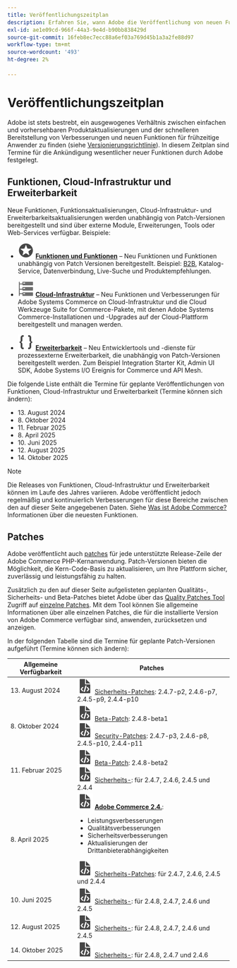 ```yaml
---
title: Veröffentlichungszeitplan
description: Erfahren Sie, wann Adobe die Veröffentlichung von neuen Funktionen für Adobe Commerce anzukündigen plant.
exl-id: ae1e09cd-966f-44a3-9e4d-b90bb838429d
source-git-commit: 16feb8ec7ecc88a6ef03a769d45b1a3a2fe88d97
workflow-type: tm+mt
source-wordcount: '493'
ht-degree: 2%

---
```



# Veröffentlichungszeitplan

Adobe ist stets bestrebt, ein ausgewogenes Verhältnis zwischen einfachen und vorhersehbaren Produktaktualisierungen und der schnelleren Bereitstellung von Verbesserungen und neuen Funktionen für frühzeitige Anwender zu finden (siehe [Versionierungsrichtlinie](versioning-policy.md)). In diesem Zeitplan sind Termine für die Ankündigung wesentlicher neuer Funktionen durch Adobe festgelegt.

## Funktionen, Cloud-Infrastruktur und Erweiterbarkeit

Neue Funktionen, Funktionsaktualisierungen, Cloud-Infrastruktur- und Erweiterbarkeitsaktualisierungen werden unabhängig von Patch-Versionen bereitgestellt und sind über externe Module, Erweiterungen, Tools oder Web-Services verfügbar. Beispiele:

- ![Funktionssymbol](../assets/icons/feature.svg) [**Funktionen und Funktionen**](https://experienceleague.adobe.com/de/docs/commerce/user-guides/release-information/release-notes-all) – Neu Funktionen und Funktionen unabhängig von Patch Versionen bereitgestellt. Beispiel: [B2B](https://experienceleague.adobe.com/de/docs/commerce-admin/b2b/release-notes), Katalog-Service, Datenverbindung, Live-Suche und Produktempfehlungen.

- ![Infrastruktursymbol](../assets/icons/servers.svg) [**Cloud-Infrastruktur**](https://experienceleague.adobe.com/de/docs/commerce-cloud-service/user-guide/release-notes/cloud-tools-suite) – Neu Funktionen und Verbesserungen für Adobe Systems Commerce on Cloud-Infrastruktur und die Cloud Werkzeuge Suite for Commerce-Pakete, mit denen Adobe Systems Commerce-Installationen und -Upgrades auf der Cloud-Plattform bereitgestellt und managen werden.

- ![Erweiterbarkeitssymbol](../assets/icons/brackets.svg) [**Erweiterbarkeit**](https://developer.adobe.com/commerce/extensibility/) – Neu Entwicklertools und -dienste für prozessexterne Erweiterbarkeit, die unabhängig von Patch-Versionen bereitgestellt werden. Zum Beispiel Integration Starter Kit, Admin UI SDK, Adobe Systems I/O Ereignis for Commerce und API Mesh.

Die folgende Liste enthält die Termine für geplante Veröffentlichungen von Funktionen, Cloud-Infrastruktur und Erweiterbarkeit (Termine können sich ändern):

- &#x200B;13. August 2024
- &#x200B;8. Oktober 2024
- &#x200B;11. Februar 2025
- &#x200B;8. April 2025
- &#x200B;10. Juni 2025
- &#x200B;12. August 2025
- &#x200B;14. Oktober 2025

>[!NOTE]
>
>Die Releases von Funktionen, Cloud-Infrastruktur und Erweiterbarkeit können im Laufe des Jahres variieren. Adobe veröffentlicht jedoch regelmäßig und kontinuierlich Verbesserungen für diese Bereiche zwischen den auf dieser Seite angegebenen Daten. Siehe [Was ist Adobe Commerce?](https://experienceleague.adobe.com/de/docs/commerce-admin/start/about) Informationen über die neuesten Funktionen.

## Patches

Adobe veröffentlicht auch [patches](versioning-policy.md#patch-release) für jede unterstützte Release-Zeile der Adobe Commerce PHP-Kernanwendung. Patch-Versionen bieten die Möglichkeit, die Kern-Code-Basis zu aktualisieren, um Ihre Plattform sicher, zuverlässig und leistungsfähig zu halten.

Zusätzlich zu den auf dieser Seite aufgelisteten geplanten Qualitäts-, Sicherheits- und Beta-Patches bietet Adobe über das [Quality Patches Tool](versioning-policy.md#individual-patch) Zugriff auf [einzelne Patches](../tools/quality-patches-tool/usage.md). Mit dem Tool können Sie allgemeine Informationen über alle einzelnen Patches, die für die installierte Version von Adobe Commerce verfügbar sind, anwenden, zurücksetzen und anzeigen.

In der folgenden Tabelle sind die Termine für geplante Patch-Versionen aufgeführt (Termine können sich ändern):

<table>
<thead>
  <tr>
    <th>Allgemeine Verfügbarkeit</th>
    <th>Patches</th>
  </tr>
</thead>
<tbody>
  <tr>
  <tr>
    <td>13. August 2024</td>
    <td><img alt="Symbol für Patch-Versionen" src="../assets/icons/file-code.svg"></img> <a href="release-notes/security/overview.md">Sicherheits-Patches</a>: 2.4.7-p2, 2.4.6-p7, 2.4.5-p9, 2.4.4-p10</td>
  </tr>
  <tr>
    <td>8. Oktober 2024</td>
    <td><img alt="Patch-Versionssymbol" src="../assets/icons/file-code.svg"></img> <a href="beta.md#adobe-commerce-foundation-public-beta">Beta-Patch</a>: 2.4.8-beta1<br><img alt="Patch-Versionssymbol" src="../assets/icons/file-code.svg"></img> <a href="release-notes/security/overview.md">Security-Patches</a>: 2.4.7-p3, 2.4.6-p8, 2.4.5-p10, 2.4.4-p11</td>
  </tr>
  <tr>
    <td>11. Februar 2025</td>
    <td><img alt="Patch-Versionssymbol" src="../assets/icons/file-code.svg"></img> <a href="beta.md#adobe-commerce-foundation-public-beta">Beta-Patch</a>: 2.4.8-beta2<br><img alt="Patch-Versionssymbol" src="../assets/icons/file-code.svg"></img> <a href="release-notes/security/overview.md">Sicherheits-</a>: für 2.4.7, 2.4.6, 2.4.5 und 2.4.4</td>
  </tr>
  <tr>
    <tr>
    <td>8. April 2025</td>
    <td><img alt="Patch-Versionssymbol" src="../assets/icons/file-code.svg"></img> <a href="release-notes/commerce/overview.md"><strong>Adobe Commerce 2.4.</a></strong>:<ul><li>Leistungsverbesserungen</li><li>Qualitätsverbesserungen</li><li>Sicherheitsverbesserungen</li><li>Aktualisierungen der Drittanbieterabhängigkeiten</li></ul><img alt="Symbol für Patch-Versionen" src="../assets/icons/file-code.svg"></img> <a href="release-notes/security/overview.md">Sicherheits-Patches</a>: für 2.4.7, 2.4.6, 2.4.5 und 2.4.4</td>
  </tr>
  <tr>
    <td>10. Juni 2025</td>
    <td><img alt="Patch-Versionssymbol" src="../assets/icons/file-code.svg"></img> <a href="release-notes/security/overview.md">Sicherheits-</a>: für 2.4.8, 2.4.7, 2.4.6 und 2.4.5</td>
  </tr>
  <tr>
    <td>12. August 2025</td>
    <td><img alt="Patch-Versionssymbol" src="../assets/icons/file-code.svg"></img> <a href="release-notes/security/overview.md">Sicherheits-</a>: für 2.4.8, 2.4.7, 2.4.6 und 2.4.5</td>
  </tr>
  <tr>
    <td>14. Oktober 2025</td>
    <td><img alt="Patch-Versionssymbol" src="../assets/icons/file-code.svg"></img> <a href="release-notes/security/overview.md">Sicherheits-</a>: für 2.4.8, 2.4.7 und 2.4.6</td>
  </tr>
</tbody>
</table>

